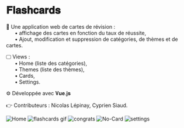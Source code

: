 # 𝐅𝐥𝐚𝐬𝐡𝐜𝐚𝐫𝐝𝐬 

📱 Une application web de cartes de révision :\
&nbsp;&nbsp;&nbsp;&nbsp;&nbsp;&nbsp;• affichage des cartes en fonction du taux de réussite,\
&nbsp;&nbsp;&nbsp;&nbsp;&nbsp;&nbsp;• Ajout, modification et suppression de catégories, de thèmes et de cartes.

🖵 Views :\
&nbsp;&nbsp;&nbsp;&nbsp;&nbsp;&nbsp;• Home (liste des catégories),\
&nbsp;&nbsp;&nbsp;&nbsp;&nbsp;&nbsp;• Themes (liste des thèmes),\
&nbsp;&nbsp;&nbsp;&nbsp;&nbsp;&nbsp;• Cards,\
&nbsp;&nbsp;&nbsp;&nbsp;&nbsp;&nbsp;• Settings.

⚙️ Développée avec 𝐕𝐮𝐞.𝐣𝐬

👉 Contributeurs : Nicolas Lépinay, Cyprien Siaud.


![Home](https://user-images.githubusercontent.com/87578863/235714345-a262b68f-27f6-4b6a-8acb-046642ef9468.PNG)
![flashcards gif](https://user-images.githubusercontent.com/87578863/235714359-1609366b-fd30-4b0c-94bc-912432bfe131.gif)
![congrats](https://user-images.githubusercontent.com/87578863/235714343-26050eb8-6b6a-4a33-a1fa-c31e2e3beebc.png)
![No-Card](https://user-images.githubusercontent.com/87578863/235714350-8eceb0f7-e671-47a8-b728-0b51a62fe059.png)
![settings](https://user-images.githubusercontent.com/87578863/235714354-3b76f3f7-60a6-4b17-8a09-01af12c35816.png)
